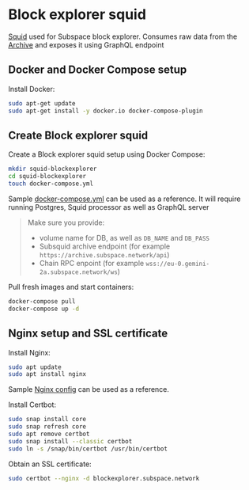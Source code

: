 # Block explorer squid

[Squid](https://docs.subsquid.io/overview/#squids) used for Subspace block explorer. Consumes raw data from the [Archive](./7_SubsquidArchive/README.md) and exposes it using GraphQL endpoint

## Docker and Docker Compose setup
Install Docker:

```bash
sudo apt-get update
sudo apt-get install -y docker.io docker-compose-plugin
```

## Create Block explorer squid
Create a Block explorer squid setup using Docker Compose:
```bash
mkdir squid-blockexplorer
cd squid-blockexplorer
touch docker-compose.yml
```

Sample [docker-compose.yml](docker-compose.yml) can be used as a reference. It will require running Postgres, Squid processor as well as GraphQL server

> Make sure you provide: 
> - volume name for DB, as well as `DB_NAME` and `DB_PASS`
> - Subsquid archive endpoint (for example `https://archive.subspace.network/api`)
> - Chain RPC enpoint (for example `wss://eu-0.gemini-2a.subspace.network/ws`)

Pull fresh images and start containers:
```bash
docker-compose pull
docker-compose up -d
```

## Nginx setup and SSL certificate
Install Nginx:
```bash
sudo apt update
sudo apt install nginx
```

Sample [Nginx config](blockexplorer.subspace.network) can be used as a reference.

Install Certbot:
```bash
sudo snap install core
sudo snap refresh core
sudo apt remove certbot
sudo snap install --classic certbot
sudo ln -s /snap/bin/certbot /usr/bin/certbot
```

Obtain an SSL certificate:
```bash
sudo certbot --nginx -d blockexplorer.subspace.network
```
